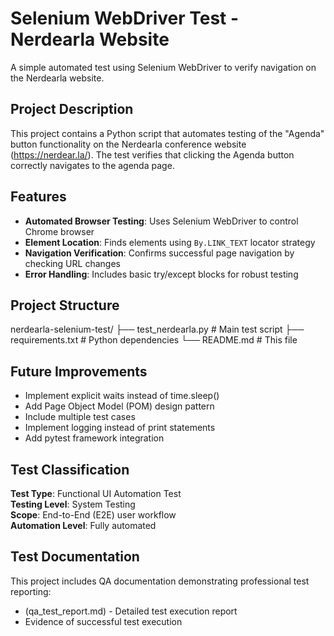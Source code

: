 # Selenium WebDriver Test - Nerdearla Website

A simple automated test using Selenium WebDriver to verify navigation on the Nerdearla website.

## Project Description

This project contains a Python script that automates testing of the "Agenda" button functionality on the Nerdearla conference website (https://nerdear.la/). The test verifies that clicking the Agenda button correctly navigates to the agenda page.

## Features

- **Automated Browser Testing**: Uses Selenium WebDriver to control Chrome browser
- **Element Location**: Finds elements using `By.LINK_TEXT` locator strategy
- **Navigation Verification**: Confirms successful page navigation by checking URL changes
- **Error Handling**: Includes basic try/except blocks for robust testing

## Project Structure

nerdearla-selenium-test/
├── test_nerdearla.py # Main test script
├── requirements.txt # Python dependencies
└── README.md # This file

## Future Improvements
- Implement explicit waits instead of time.sleep()
- Add Page Object Model (POM) design pattern
- Include multiple test cases
- Implement logging instead of print statements
- Add pytest framework integration

## Test Classification

**Test Type**: Functional UI Automation Test  
**Testing Level**: System Testing  
**Scope**: End-to-End (E2E) user workflow  
**Automation Level**: Fully automated

## Test Documentation

This project includes QA documentation demonstrating professional test reporting:

- (qa_test_report.md) - Detailed test execution report
- Evidence of successful test execution
